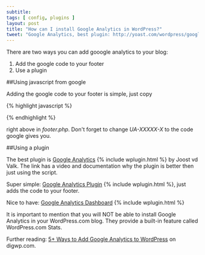 ```yaml
---
subtitle:
tags: [ config, plugins ]
layout: post
title: "How can I install Google Analytics in WordPress?"
tweet: "Google Analytics, best plugin: http://yoast.com/wordpress/google-analytics/"
---
```


There are two ways you can add gooogle analytics to your blog:

1. Add the google code to your footer
1. Use a plugin

##Using javascript from google

Adding the google code to your footer is simple, just copy

{% highlight javascript %}
<script>
    var _gaq=[['_setAccount','UA-XXXXX-X'],['_trackPageview']];
    (function(d,t){var g=d.createElement(t),s=d.getElementsByTagName(t)[0];
    g.src=('https:'==location.protocol?'//ssl':'//www')+'.google-analytics.com/ga.js';
    s.parentNode.insertBefore(g,s)}(document,'script'));
</script>
{% endhighlight %}

right above _</body>_ in _footer.php_. Don't forget to change _UA-XXXXX-X_ to the code google gives you.

##Using a plugin

The best plugin is [Google Analytics][yoa] {% include wplugin.html %} by Joost vd Valk. The link has a video and documentation why the plugin is better then just using the script.

Super simple: [Google Analytics Plugin][gap] {% include wplugin.html %}, just adds the code to your footer.

Nice to have: [Google Analytics Dashboard][gad] {% include wplugin.html %}

It is important to mention that you will NOT be able to install Google Analytics in your WordPress.com blog. They provide a built-in feature called WordPress.com Stats.

Further reading: [5+ Ways to Add Google Analytics to WordPress](http://digwp.com/2012/06/add-google-analytics-wordpress/) on digwp.com.

[yoa]: http://yoast.com/wordpress/google-analytics/
[gad]: https://wordpress.org/extend/plugins/google-analytics-dashboard/
[gap]: http://perishablepress.com/google-analytics-plugin/